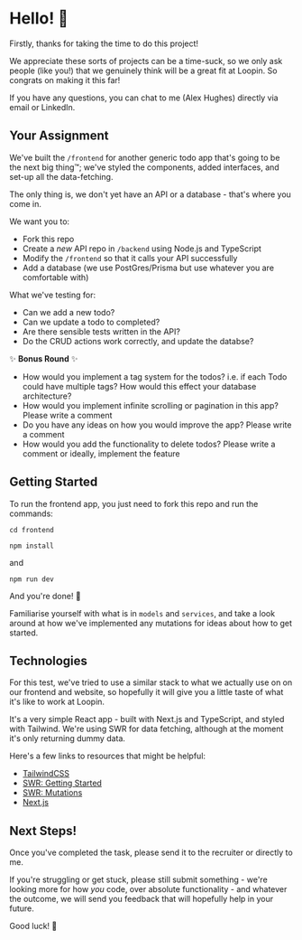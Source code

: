 # Hello! 👋

Firstly, thanks for taking the time to do this project!

We appreciate these sorts of projects can be a time-suck, so we only ask people (like you!) that we genuinely think will be a great fit at Loopin. So congrats on making it this far!

If you have any questions, you can chat to me (Alex Hughes) directly via email or LinkedIn.

## Your Assignment

We've built the `/frontend` for another generic todo app that's going to be the next big thing™; we've styled the components, added interfaces, and set-up all the data-fetching.

The only thing is, we don't yet have an API or a database - that's where you come in.

We want you to:

- Fork this repo
- Create a _new_ API repo in `/backend` using Node.js and TypeScript
- Modify the `/frontend` so that it calls your API successfully
- Add a database (we use PostGres/Prisma but use whatever you are comfortable with)

What we've testing for:

- Can we add a new todo?
- Can we update a todo to completed?
- Are there sensible tests written in the API?
- Do the CRUD actions work correctly, and update the databse?

✨ **Bonus Round** ✨

- How would you implement a tag system for the todos? i.e. if each Todo could have multiple tags? How would this effect your database architecture?
- How would you implement infinite scrolling or pagination in this app? Please write a comment
- Do you have any ideas on how you would improve the app? Please write a comment
- How would you add the functionality to delete todos? Please write a comment or ideally, implement the feature

## Getting Started

To run the frontend app, you just need to fork this repo and run the commands:

```
cd frontend
```

```
npm install
```

and

```
npm run dev
```

And you're done! 🎉

Familiarise yourself with what is in `models` and `services`, and take a look around at how we've implemented any mutations for ideas about how to get started.

## Technologies

For this test, we've tried to use a similar stack to what we actually use on on our frontend and website, so hopefully it will give you a little taste of what it's like to work at Loopin.

It's a very simple React app - built with Next.js and TypeScript, and styled with Tailwind. We're using SWR for data fetching, although at the moment it's only returning dummy data.

Here's a few links to resources that might be helpful:

- [TailwindCSS](https://tailwindcss.com/)
- [SWR: Getting Started](https://swr.vercel.app/docs/getting-started)
- [SWR: Mutations](https://swr.vercel.app/docs/mutation)
- [Next.js](https://nextjs.org/)

## Next Steps!

Once you've completed the task, please send it to the recruiter or directly to me.

If you're struggling or get stuck, please still submit something - we're looking more for how _you_ code, over absolute functionality - and whatever the outcome, we will send you feedback that will hopefully help in your future.

Good luck! 🤞
